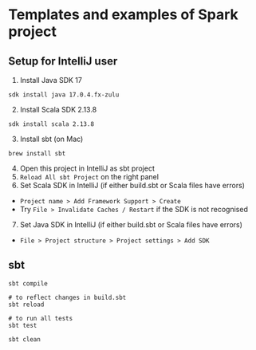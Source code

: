 # Templates and examples of Spark project

## Setup for IntelliJ user
1. Install Java SDK 17
```
sdk install java 17.0.4.fx-zulu
```
2. Install Scala SDK 2.13.8
```
sdk install scala 2.13.8
```
3. Install sbt (on Mac)
```
brew install sbt
```
4. Open this project in IntelliJ as sbt project
5. `Reload All sbt Project` on the right panel
6. Set Scala SDK in IntelliJ (if either build.sbt or Scala files have errors)
- `Project name > Add Framework Support > Create`
- Try `File > Invalidate Caches / Restart` if the SDK is not recognised
7. Set Java SDK in IntelliJ (if either build.sbt or Scala files have errors)
- `File > Project structure > Project settings > Add SDK`

## sbt
```
sbt compile

# to reflect changes in build.sbt
sbt reload

# to run all tests
sbt test

sbt clean
```